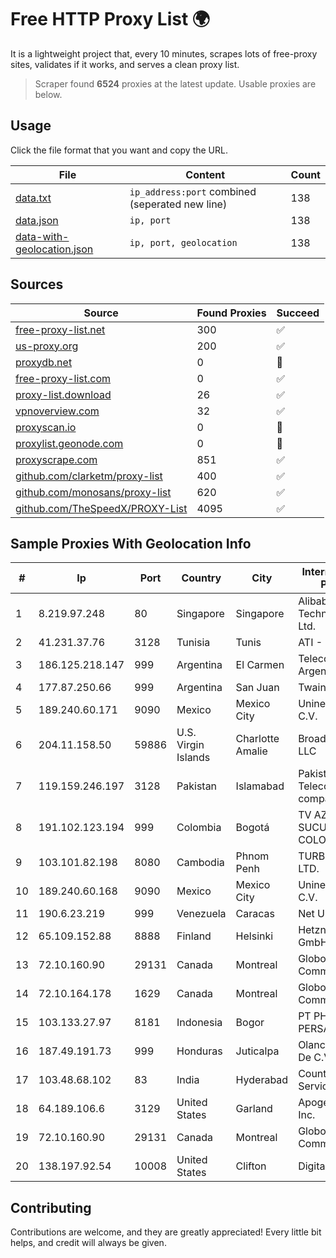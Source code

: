 
# Free HTTP Proxy List 🌍

It is a lightweight project that, every 10 minutes, scrapes lots of free-proxy sites, validates if it works, and serves a clean proxy list.


> Scraper found **6524** proxies at the latest update. Usable proxies are below.

## Usage

Click the file format that you want and copy the URL.


|File|Content|Count|
|----|-------|-----|
|[data.txt](https://raw.githubusercontent.com/themiralay/Proxy-List-World/master/data.txt)|`ip_address:port` combined (seperated new line)|138|
|[data.json](https://raw.githubusercontent.com/themiralay/Proxy-List-World/master/data.json)|`ip, port`|138|
|[data-with-geolocation.json](https://raw.githubusercontent.com/themiralay/Proxy-List-World/master/data-with-geolocation.json)|`ip, port, geolocation`|138|

## Sources

|Source|Found Proxies|Succeed|
|------|-------------|-------|
|[free-proxy-list.net](https://free-proxy-list.net)|300|✅|
|[us-proxy.org](https://www.us-proxy.org)|200|✅|
|[proxydb.net](http://proxydb.net)|0|🚫|
|[free-proxy-list.com](https://free-proxy-list.com/?page=&port=&type%5B%5D=http&type%5B%5D=https&up_time=0&search=Search)|0|✅|
|[proxy-list.download](https://www.proxy-list.download/HTTP)|26|✅|
|[vpnoverview.com](https://vpnoverview.com/privacy/anonymous-browsing/free-proxy-servers)|32|✅|
|[proxyscan.io](https://www.proxyscan.io)|0|🚫|
|[proxylist.geonode.com](https://proxylist.geonode.com/api/proxy-list?limit=300&page=1&sort_by=lastChecked&sort_type=desc&protocols=http,https)|0|🚫|
|[proxyscrape.com](https://api.proxyscrape.com/v2/?request=displayproxies&protocol=http&timeout=10000&country=all&ssl=all&anonymity=all)|851|✅|
|[github.com/clarketm/proxy-list](https://raw.githubusercontent.com/clarketm/proxy-list/master/proxy-list-raw.txt)|400|✅|
|[github.com/monosans/proxy-list](https://raw.githubusercontent.com/monosans/proxy-list/main/proxies/http.txt)|620|✅|
|[github.com/TheSpeedX/PROXY-List](https://raw.githubusercontent.com/TheSpeedX/PROXY-List/master/http.txt)|4095|✅|


## Sample Proxies With Geolocation Info

|#|Ip|Port|Country|City|Internet Service Provider|
|-|--|----|-------|----|-------------------------|
|1|8.219.97.248|80|Singapore|Singapore|Alibaba (US) Technology Co., Ltd.|
|2|41.231.37.76|3128|Tunisia|Tunis|ATI - ISP|
|3|186.125.218.147|999|Argentina|El Carmen|Telecom Argentina S.A.|
|4|177.87.250.66|999|Argentina|San Juan|Twainsat SRL|
|5|189.240.60.171|9090|Mexico|Mexico City|Uninet S.A. de C.V.|
|6|204.11.158.50|59886|U.S. Virgin Islands|Charlotte Amalie|Broadband VI, LLC|
|7|119.159.246.197|3128|Pakistan|Islamabad|Pakistan Telecommuication company limited|
|8|191.102.123.194|999|Colombia|Bogotá|TV AZTECA SUCURSAL COLOMBIA|
|9|103.101.82.198|8080|Cambodia|Phnom Penh|TURBOTECH CO., LTD.|
|10|189.240.60.168|9090|Mexico|Mexico City|Uninet S.A. de C.V.|
|11|190.6.23.219|999|Venezuela|Caracas|Net Uno|
|12|65.109.152.88|8888|Finland|Helsinki|Hetzner Online GmbH|
|13|72.10.160.90|29131|Canada|Montreal|GloboTech Communications|
|14|72.10.164.178|1629|Canada|Montreal|GloboTech Communications|
|15|103.133.27.97|8181|Indonesia|Bogor|PT PHATRIA INTI PERSADA|
|16|187.49.191.73|999|Honduras|Juticalpa|Olancho NET S.r.l. De C.V.|
|17|103.48.68.102|83|India|Hyderabad|Country Online Services PVT LTD|
|18|64.189.106.6|3129|United States|Garland|Apogee Telecom Inc.|
|19|72.10.160.90|29131|Canada|Montreal|GloboTech Communications|
|20|138.197.92.54|10008|United States|Clifton|DigitalOcean, LLC|



## Contributing

Contributions are welcome, and they are greatly appreciated! Every
little bit helps, and credit will always be given.

